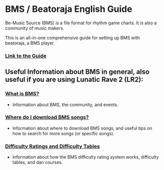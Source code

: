 # BMS / Beatoraja English Guide

Be-Music Source (BMS) is a file format for rhythm game charts. It is also a community of music makers.

This is an all-in-one comprehensive guide for setting up BMS with beatoraja, a BMS player.

### [Link to the Guide](https://github.com/wcko87/beatoraja-english-guide/wiki)

##  Useful Information about BMS in general, also useful if you are using Lunatic Rave 2 (LR2):

### [What is BMS?](https://github.com/wcko87/beatoraja-english-guide/wiki/BMS-Overview)
- Information about BMS, the community, and events.

### [Where do I download BMS songs?](https://github.com/wcko87/beatoraja-english-guide/wiki/Downloading-Songs#where-do-i-find-songs)
- Information about where to download BMS songs, and useful tips on how to search for more songs (or specific songs).

### [Difficulty Ratings and Difficulty Tables](https://github.com/wcko87/beatoraja-english-guide/wiki/Difficulty-Tables)
- Information about how the BMS difficulty rating system works, difficulty tables, and dan courses.
